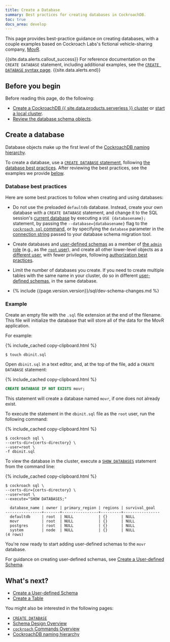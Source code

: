 ```yaml
---
title: Create a Database
summary: Best practices for creating databases in CockroachDB.
toc: true
docs_area: develop
---
```


This page provides best-practice guidance on creating databases, with a couple examples based on Cockroach Labs's fictional vehicle-sharing company, [MovR](movr.html).

{{site.data.alerts.callout_success}}
For reference documentation on the `CREATE DATABASE` statement, including additional examples, see the [`CREATE DATABASE` syntax page](create-database.html).
{{site.data.alerts.end}}

## Before you begin

Before reading this page, do the following:

- [Create a CockroachDB {{ site.data.products.serverless }} cluster](../cockroachcloud/quickstart.html) or [start a local cluster](../cockroachcloud/quickstart.html?filters=local).
- [Review the database schema objects](schema-design-overview.html).

## Create a database

Database objects make up the first level of the [CockroachDB naming hierarchy](sql-name-resolution.html#naming-hierarchy).

To create a database, use a [`CREATE DATABASE` statement](create-database.html), following [the database best practices](#database-best-practices). After reviewing the best practices, see the examples we provide [below](#example).

### Database best practices

Here are some best practices to follow when creating and using databases:

- Do not use the preloaded `defaultdb` database. Instead, create your own database with a `CREATE DATABASE` statement, and change it to the SQL session's [current database](sql-name-resolution.html#current-database) by executing a `USE {databasename};` statement, by passing the `--database={databasename}` flag to the [`cockroach sql` command](cockroach-sql.html#general), or by specifying the `database` parameter in the [connection string](connection-parameters.html#connect-using-a-url) passed to your database schema migration tool.

- Create databases and [user-defined schemas](schema-design-schema.html) as a member of [the `admin` role](security-reference/authorization.html#admin-role) (e.g., as the [`root` user](security-reference/authorization.html#root-user)), and create all other lower-level objects as a [different user](schema-design-overview.html#control-access-to-objects), with fewer privileges, following [authorization best practices](security-reference/authorization.html#authorization-best-practices).

- Limit the number of databases you create. If you need to create multiple tables with the same name in your cluster, do so in different [user-defined schemas](schema-design-schema.html), in the same database.

- {% include {{page.version.version}}/sql/dev-schema-changes.md %}

### Example

Create an empty file with the `.sql` file extension at the end of the filename. This file will initialize the database that will store all of the data for the MovR application.

For example:

{% include_cached copy-clipboard.html %}
~~~ shell
$ touch dbinit.sql
~~~

Open `dbinit.sql` in a text editor, and, at the top of the file, add a `CREATE DATABASE` statement:

{% include_cached copy-clipboard.html %}
~~~ sql
CREATE DATABASE IF NOT EXISTS movr;
~~~

This statement will create a database named `movr`, if one does not already exist.

To execute the statement in the `dbinit.sql` file as the `root` user, run the following command:

{% include_cached copy-clipboard.html %}
~~~ shell
$ cockroach sql \
--certs-dir={certs-directory} \
--user=root \
-f dbinit.sql
~~~

To view the database in the cluster, execute a [`SHOW DATABASES`](show-databases.html) statement from the command line:

{% include_cached copy-clipboard.html %}
~~~ shell
$ cockroach sql \
--certs-dir={certs-directory} \
--user=root \
--execute="SHOW DATABASES;"
~~~

~~~
  database_name | owner | primary_region | regions | survival_goal
----------------+-------+----------------+---------+----------------
  defaultdb     | root  | NULL           | {}      | NULL
  movr          | root  | NULL           | {}      | NULL
  postgres      | root  | NULL           | {}      | NULL
  system        | node  | NULL           | {}      | NULL
(4 rows)
~~~

You're now ready to start adding user-defined schemas to the `movr` database.

For guidance on creating user-defined schemas, see [Create a User-defined Schema](schema-design-schema.html).

## What's next?

- [Create a User-defined Schema](schema-design-schema.html)
- [Create a Table](schema-design-table.html)

You might also be interested in the following pages:

- [`CREATE DATABASE`](create-database.html)
- [Schema Design Overview](schema-design-overview.html)
- [`cockroach` Commands Overview](cockroach-commands.html)
- [CockroachDB naming hierarchy](sql-name-resolution.html#naming-hierarchy)
